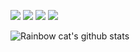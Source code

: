![](https://visitor-badge.glitch.me/badge?page_id=mountainguan)
[![](https://img.shields.io/badge/OS-Debian-a81d33?style=flat-square&logo=debian&logoColor=ffffff)](https://www.debian.org/)
[![](https://img.shields.io/badge/Php-777BB4?style=flat-square&logo=php&logoColor=ffffff)](https://php.net/)
[![](https://img.shields.io/badge/Python-3776AB?style=flat-square&logo=python&logoColor=ffffff)](https://www.python.org/)

<!--
**mountainguan/mountainguan** is a ✨ _special_ ✨ repository because its `README.md` (this file) appears on your GitHub profile.

Here are some ideas to get you started:

- 🔭 I’m currently working on ...
- 🌱 I’m currently learning ...
- 👯 I’m looking to collaborate on ...
- 🤔 I’m looking for help with ...
- 💬 Ask me about ...
- 📫 How to reach me: ...
- 😄 Pronouns: ...
- ⚡ Fun fact: ...
-->
![Rainbow cat's github stats](https://github-readme-stats.vercel.app/api?username=mountainguan&show_icons=true)
